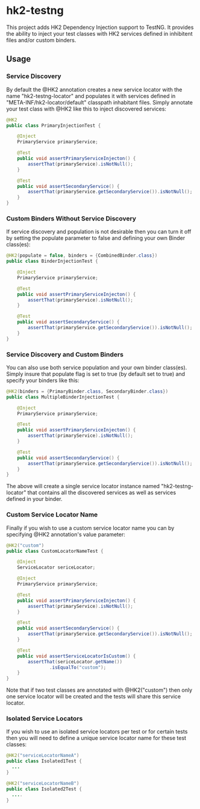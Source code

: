 [//]: # " Copyright (c) 2013, 2018 Oracle and/or its affiliates. All rights reserved. "
[//]: # "  "
[//]: # " This program and the accompanying materials are made available under the "
[//]: # " terms of the Eclipse Public License v. 2.0, which is available at "
[//]: # " http://www.eclipse.org/legal/epl-2.0. "
[//]: # "  "
[//]: # " This Source Code may also be made available under the following Secondary "
[//]: # " Licenses when the conditions for such availability set forth in the "
[//]: # " Eclipse Public License v. 2.0 are satisfied: GNU General Public License, "
[//]: # " version 2 with the GNU Classpath Exception, which is available at "
[//]: # " https://www.gnu.org/software/classpath/license.html. "
[//]: # "  "
[//]: # " SPDX-License-Identifier: EPL-2.0 OR GPL-2.0 WITH Classpath-exception-2.0 "

# hk2-testng


This project adds HK2 Dependency Injection support to TestNG. It provides the ability to inject your test classes with HK2 services defined in inhibitent files and/or custom binders.

## Usage


### Service Discovery

By default the @HK2 annotation creates a new service locator with the name "hk2-testng-locator" and populates it with services defined in "META-INF/hk2-locator/default" classpath inhabitant files. Simply annotate your test class with @HK2 like this to inject discovered services:


```java
@HK2
public class PrimaryInjectionTest {

    @Inject
    PrimaryService primaryService;

    @Test
    public void assertPrimaryServiceInjecton() {
        assertThat(primaryService).isNotNull();
    }

    @Test
    public void assertSecondaryService() {
        assertThat(primaryService.getSecondaryService()).isNotNull();
    }
}
```

### Custom Binders Without Service Discovery

If service discovery and population is not desirable then you can turn it off by setting the populate parameter to false and defining your own Binder class(es):


```java
@HK2(populate = false, binders = {CombinedBinder.class})
public class BinderInjectionTest {

    @Inject
    PrimaryService primaryService;

    @Test
    public void assertPrimaryServiceInjecton() {
        assertThat(primaryService).isNotNull();
    }

    @Test
    public void assertSecondaryService() {
        assertThat(primaryService.getSecondaryService()).isNotNull();
    }
}
```

### Service Discovery and Custom Binders

You can also use both service population and your own binder class(es). Simply insure that populate flag is set to true (by default set to true) and specify your binders like this:

```java
@HK2(binders = {PrimaryBinder.class, SecondaryBinder.class})
public class MultipleBinderInjectionTest {

    @Inject
    PrimaryService primaryService;

    @Test
    public void assertPrimaryServiceInjecton() {
        assertThat(primaryService).isNotNull();
    }

    @Test
    public void assertSecondaryService() {
        assertThat(primaryService.getSecondaryService()).isNotNull();
    }
}
```

The above will create a single service locator instance named "hk2-testng-locator" that contains all the discovered services as well as services defined in your binder.


### Custom Service Locator Name

Finally if you wish to use a custom service locator name you can by specifying @HK2 annotation's value parameter:

```java
@HK2("custom")
public class CustomLocatorNameTest {

    @Inject
    ServiceLocator sericeLocator;

    @Inject
    PrimaryService primaryService;

    @Test
    public void assertPrimaryServiceInjecton() {
        assertThat(primaryService).isNotNull();
    }

    @Test
    public void assertSecondaryService() {
        assertThat(primaryService.getSecondaryService()).isNotNull();
    }

    @Test
    public void assertServiceLocatorIsCustom() {
        assertThat(sericeLocator.getName())
                .isEqualTo("custom");
    }
}
```

Note that if two test classes are annotated with @HK2("custom") then only one service locator will be created and the tests will share this service locator. 


### Isolated Service Locators

If you wish to use an isolated service locators per test or for certain tests then you will need to define a unique service locator name for these test classes:


```java
@HK2("serviceLocatorNameA")
public class Isolated1Test {
  ...
}

@HK2("serviceLocatorNameB")
public class Isolated2Test {
  ....
}
```
